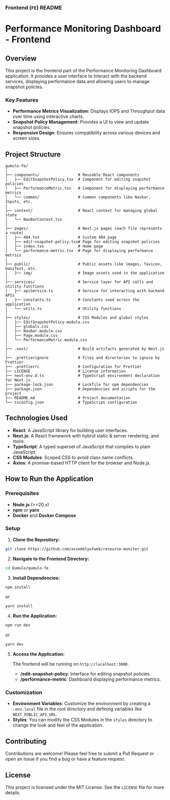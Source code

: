 ### Frontend (`FE`) README

# Performance Monitoring Dashboard - Frontend

## Overview

This project is the frontend part of the Performance Monitoring Dashboard application. It provides a user interface to interact with the backend services, displaying performance data and allowing users to manage snapshot policies.

### Key Features

- **Performance Metrics Visualization**: Displays IOPS and Throughput data over time using interactive charts.
- **Snapshot Policy Management**: Provides a UI to view and update snapshot policies.
- **Responsive Design**: Ensures compatibility across various devices and screen sizes.

## Project Structure

```plaintext
qumulo-fe/
│
├── components/                 # Reusable React components
│   ├── EditSnapshotPolicy.tsx  # Component for editing snapshot policies
│   ├── PerformanceMetric.tsx   # Component for displaying performance metrics
│   └── common/                 # Common components like Navbar, Inputs, etc.
│
├── context/                    # React context for managing global state
│   └── NavBarContext.tsx
│
├── pages/                      # Next.js pages (each file represents a route)
│   ├── 404.tsx                 # Custom 404 page
│   ├── edit-snapshot-policy.tsx# Page for editing snapshot policies
│   ├── index.tsx               # Home page
│   └── performance-metric.tsx  # Page for displaying performance metrics
│
├── public/                     # Public assets like images, favicon, manifest, etc.
│   ├── img/                    # Image assets used in the application
│
├── services/                   # Service layer for API calls and utility functions
│   ├── apiService.ts           # Service for interacting with backend APIs
│   ├── constants.ts            # Constants used across the application
│   └── utils.ts                # Utility functions
│
├── styles/                     # CSS Modules and global styles
│   ├── EditSnapshotPolicy.module.css
│   ├── globals.css
│   ├── NavBar.module.css
│   ├── Page.module.css
│   └── PerformanceMetric.module.css
│
├── .next/                      # Build artifacts generated by Next.js
│
├── .prettierignore             # Files and directories to ignore by Prettier
├── .prettierrc                 # Configuration for Prettier
├── LICENSE                     # License information
├── next-env.d.ts               # TypeScript environment declaration for Next.js
├── package-lock.json           # Lockfile for npm dependencies
├── package.json                # Dependencies and scripts for the project
├── README.md                   # Project documentation
└── tsconfig.json               # TypeScript configuration
```

## Technologies Used

- **React**: A JavaScript library for building user interfaces.
- **Next.js**: A React framework with hybrid static & server rendering, and more.
- **TypeScript**: A typed superset of JavaScript that compiles to plain JavaScript.
- **CSS Modules**: Scoped CSS to avoid class name conflicts.
- **Axios**: A promise-based HTTP client for the browser and Node.js.

## How to Run the Application

### Prerequisites

- **Node.js** (>=20.x)
- **npm** or **yarn**
- **Docker** and **Docker Compose**

### Setup

1. **Clone the Repository:**

```bash
git clone https://github.com/assemblyofweb/resource-monitor.git
```

2. **Navigate to the Frontend Directory:**

```bash
cd Qumulo/qumulo-fe
```

3. **Install Dependencies:**

```bash
npm install
```

or

```bash
yarn install
```

4. **Run the Application:**

```bash
npm run dev
```

or

```bash
yarn dev
```

5. **Access the Application:**

   The frontend will be running on `http://localhost:3000`.

   - **/edit-snapshot-policy**: Interface for editing snapshot policies.
   - **/performance-metric**: Dashboard displaying performance metrics.

### Customization

- **Environment Variables**: Customize the environment by creating a `.env.local` file in the root directory and defining variables like `NEXT_PUBLIC_API_URL`.
- **Styles**: You can modify the CSS Modules in the `styles` directory to change the look and feel of the application.

## Contributing

Contributions are welcome! Please feel free to submit a Pull Request or open an Issue if you find a bug or have a feature request.

## License

This project is licensed under the MIT License. See the `LICENSE` file for more details.

